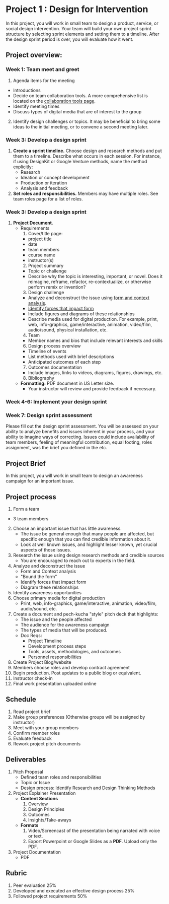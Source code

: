 # Project 1 : Design for Intervention


In this project, you will work in small team to design a product, service, or social design intervention. Your team will build your own project sprint structure by selecting sprint elements and setting them to a timeline. After the design sprint period is over, you will evaluate how it went.

## Project overview:

### Week 1: Team meet and greet

1. Agenda items for the meeting
  - Introductions
  - Decide on team collaboration tools. A more comprehensive list is located on the [collaboration tools page](/collaboration-tools.md).
  - Identify meeting times
  - Discuss types of digital media that are of interest to the group
2. Identify design challenges or topics. It may be beneficial to bring some ideas to the initial meeting, or to convene a second meeting later.

### Week 3: Develop a design sprint

1. **Create a sprint timeline.** Choose design and research methods and put them to a timeline. Describe what occurs in each session. For instance, if using DesignKit or Google Venture methods, name the method explicitly:
   - Research
   - Ideation or concept development
   - Production or iteration
   - Analysis and feedback
2. **Set roles and responsibilities.** Members may have multiple roles. See team roles page for a list of roles.

### Week 3: Develop a design sprint

1. **Project Document**.  
   - Requirements
     1. Cover/title page: 
       - project title
       - date
       - team members
       - course name 
       - instructor(s)
     2. Project summary
       - Topic or challenge
       - Describe why the topic is interesting, important, or novel. Does it reimagine, reframe, refactor, re-contextualize, or otherwise perform remix or invention?
     3. Design challenge
       - Analyze and deconstruct the issue using [form and context analysis](https://www.core77.com/posts/69273/Book-Review-Notes-on-the-Synthesis-of-Form).
       - [Identify forces that impact form](https://vimeo.com/10875362)
       - Include figures and diagrams of these relationships
       - Describe media used for digital production. For example, print, web, info-graphics, game/interactive, animation, video/film, audio/sound, physical installation, etc.
     4. Team
       - Member names and bios that include relevant interests and skills
     6. Design process overview
       - Timeline of events
       - List methods used with brief descriptions
       - Anticipated outcomes of each step
     7. Outcomes documentation
       - Include images, links to videos, diagrams, figures, drawings, etc.
     8. Bibliography
   - **Formatting:** PDF document in US Letter size.
     - Your instructor will review and provide feedback if necessary.

### Week 4-6: Implement your design sprint

### Week 7: Design sprint assessment

Please fill out the design sprint assessment. You will be assessed on your ability to analyze benefits and issues inherent in your process, and your ability to imagine ways of correcting.
Issues could include availability of team members, feeling of meaningful contribution, equal footing, roles assignment, was the brief you defined in the etc. 










## Project Brief

In this project, you will work in small team to design an awareness campaign for an important issue. 

## Project process

1. Form a team
  - 3 team members
2. Choose an important issue that has little awareness.
   - The issue be general enough that many people are affected, but specific enough that you can find credible information about it. 
   - Look at well known issues, and highlight lesser known, yet crucial aspects of those issues.
3. Research the issue using design research methods and credible sources
   - You are encouraged to reach out to experts in the field.
4. Analyze and deconstruct the issue
   - Form and Context analysis
   - "Bound the form"
   - Identify forces that impact form
   - Diagram these relationships
5. Identify awareness opportunities
6. Choose primary media for digital production
   - Print, web, info-graphics, game/interactive, animation, video/film, audio/sound, etc.
7. Create a document and pech-kucha "style" pitch deck that highlights:
   - The issue and the people affected
   - The audience for the awareness campaign
   - The types of media that will be produced. 
   - Doc Reqs:
      - Project Timeline
      - Development process steps
      - Tools, assets, methodologies, and outcomes 
      - Personnel responsibilities
8. Create Project Blog/website
9. Members choose roles and develop contract agreement
10. Begin production. Post updates to a public blog or equivalent.
11. Instructor check-in
12. Final work presentation uploaded online


## Schedule

1. Read project brief
2. Make group preferences \(Otherwise groups will be assigned by instructor\)
3. Meet with your group members
4. Confirm member roles
5. Evaluate feedback
6. Rework project pitch documents 

## Deliverables

1. Pitch Proposal
   - Defined team roles and responsibilities
   - Topic or Issue
   - Design process: Identify Research and Design Thinking Methods 
2. Project Explainer Presentation 
   - **Content Sections**
     1. Overview
     2. Design Principles
     3. Outcomes
     4. Insights/Take-aways
   - **Formats**
     1. Video/Screencast of the presentation being narrated with voice or text.
     2. Export Powerpoint or Google Slides as a **PDF**. Upload only the PDF.
3. Project Documentation
   - PDF

## Rubric

1. Peer evaluation 25%
2. Developed and executed an effective design process 25%
3. Followed project requirements 50%